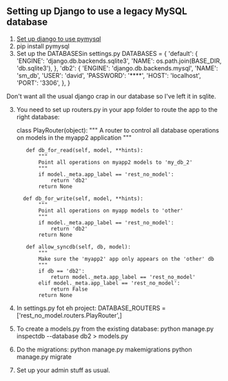## Setting up Django to use a legacy MySQL database

1. [Set up django to use pymysql](https://github.com/davidgillies/django_stuff/blob/master/django/mysql.md)
2. pip install pymysql
3. Set up the DATABASESin settings.py
      DATABASES = {
        'default': {
          'ENGINE': 'django.db.backends.sqlite3',
           'NAME': os.path.join(BASE_DIR, 'db.sqlite3'),
        },
        'db2': {
          'ENGINE': 'django.db.backends.mysql',
          'NAME': 'sm_db',
          'USER': 'david',
          'PASSWORD': '****',
          'HOST': 'localhost',
          'PORT': '3306',
        },
      }
      
Don't want all the usual django crap in our database so I've left it in sqlite.

3. You need to set up routers.py in your app folder to route the app to the right database:

      class PlayRouter(object):
          """
          A router to control all database operations on models in
          the myapp2 application
          """
 
          def db_for_read(self, model, **hints):
              """
              Point all operations on myapp2 models to 'my_db_2'
              """
              if model._meta.app_label == 'rest_no_model':
                  return 'db2'
              return None
 
         def db_for_write(self, model, **hints):
              """
              Point all operations on myapp models to 'other'
              """
              if model._meta.app_label == 'rest_no_model':
                  return 'db2'
              return None
 
          def allow_syncdb(self, db, model):
              """
              Make sure the 'myapp2' app only appears on the 'other' db
              """
              if db == 'db2':
                  return model._meta.app_label == 'rest_no_model'
              elif model._meta.app_label == 'rest_no_model':
                  return False
              return None
              

4. In settings.py fot eh project:
      DATABASE_ROUTERS = ['rest_no_model.routers.PlayRouter',]

5. To create a models.py from the existing database:
      python manage.py inspectdb --database db2 > models.py
      
6. Do the migrations:
      python manage.py makemigrations
      python manage.py migrate
      
7. Set up your admin stuff as usual.


